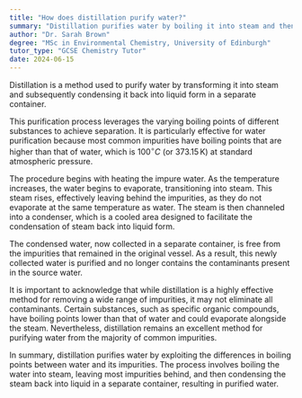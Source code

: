 ```yaml
---
title: "How does distillation purify water?"
summary: "Distillation purifies water by boiling it into steam and then condensing it back into liquid in a separate container."
author: "Dr. Sarah Brown"
degree: "MSc in Environmental Chemistry, University of Edinburgh"
tutor_type: "GCSE Chemistry Tutor"
date: 2024-06-15
---
```


Distillation is a method used to purify water by transforming it into steam and subsequently condensing it back into liquid form in a separate container.

This purification process leverages the varying boiling points of different substances to achieve separation. It is particularly effective for water purification because most common impurities have boiling points that are higher than that of water, which is $100^\circ C$ (or $373.15 \, \text{K}$) at standard atmospheric pressure.

The procedure begins with heating the impure water. As the temperature increases, the water begins to evaporate, transitioning into steam. This steam rises, effectively leaving behind the impurities, as they do not evaporate at the same temperature as water. The steam is then channeled into a condenser, which is a cooled area designed to facilitate the condensation of steam back into liquid form.

The condensed water, now collected in a separate container, is free from the impurities that remained in the original vessel. As a result, this newly collected water is purified and no longer contains the contaminants present in the source water.

It is important to acknowledge that while distillation is a highly effective method for removing a wide range of impurities, it may not eliminate all contaminants. Certain substances, such as specific organic compounds, have boiling points lower than that of water and could evaporate alongside the steam. Nevertheless, distillation remains an excellent method for purifying water from the majority of common impurities.

In summary, distillation purifies water by exploiting the differences in boiling points between water and its impurities. The process involves boiling the water into steam, leaving most impurities behind, and then condensing the steam back into liquid in a separate container, resulting in purified water.
    